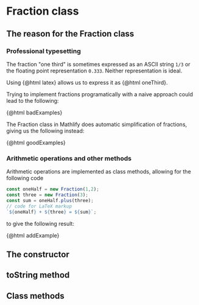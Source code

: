 <script>
    import { Fraction } from '../../../../mathlify/src/index';
    import { math } from '$lib/math';
    const oneThird = math('\\frac{1}{3}');
    const latex = math('\\LaTeX');
    const badExamples = math('\\frac{2}{4}, \\allowbreak \\frac{-1}{-3}, \\allowbreak \\frac{1}{-5}, \\allowbreak \\frac{0}{6}, \\allowbreak \\frac{7}{1}', {noLineBreak: false});
    const f1 = new Fraction(2,4);
    const f2 = new Fraction(-1,-3);
    const f3 = new Fraction(1,-5);
    const f4 = new Fraction(0, 6);
    const f5 = new Fraction(7, 1);
    const goodExamples = math(`
        ${f1}, \\allowbreak
        ${f2}, \\allowbreak
        ${f3}, \\allowbreak
        ${f4}, \\allowbreak
        ${f5}, \\allowbreak
    `, {noLineBreak: false});
    const oneHalf = new Fraction(1,2);
    const three = new Fraction(3);
    const sum = oneHalf.plus(three);
    const addExample = math(`${oneHalf}+${three}=${sum}`);
</script>

# Fraction class

## The reason for the Fraction class

### Professional typesetting

The fraction "one third" is sometimes expressed
as an ASCII string `1/3`
or the floating point 
representation `0.333`. Neither representation is ideal.

Using {@html latex} allows us to express it as {@html oneThird}.

Trying to implement fractions programatically with a naive approach could
lead to the following:

{@html badExamples}

The Fraction class in Mathlify does automatic simplification of fractions, giving us the following instead:

{@html goodExamples}

### Arithmetic operations and other methods

Arithmetic operations are implemented as class methods, allowing for the following code

```js
const oneHalf = new Fraction(1,2);
const three = new Fraction(3);
const sum = oneHalf.plus(three);
// code for LaTeX markup
`${oneHalf} + ${three} = ${sum}`;
```

to give the following result:

{@html addExample}

## The constructor

## toString method

## Class methods